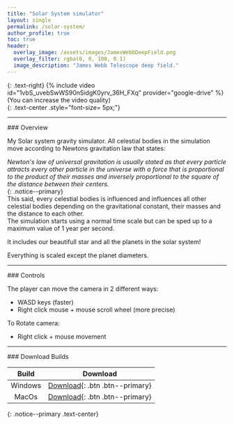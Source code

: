 ```yaml
---
title: "Solar System simulator"
layout: single
permalink: /solar-system/
author_profile: true
toc: true
header:
  overlay_image: /assets/images/JamesWebbDeepField.png
  overlay_filter: rgba(0, 0, 100, 0.1)
  image_description: "James Webb Telescope deep field."
---
```

<a href="https://github.com/VascoCorreia/Solar-System-Simulator-No-Application"> <i class="fab fa-brands fa-github fa-2x"></i></a>
{: .text-right}
{% include video id="1vbS_uvebSwWS90nSidgK0yrv_36H_FXq" provider="google-drive" %}  
(You can increase the video quality)  
{: .text-center .style="font-size= 5px;"}
<hr>
### Overview

My Solar system gravity simulator. All celestial bodies in the simulation move according to Newtons gravitation law that states:  

*Newton's law of universal gravitation is usually stated as that every particle attracts every other particle in the universe with a force that is proportional to the product of their masses and inversely proportional to the square of the distance between their centers.*   
{: .notice--primary}  
This said, every celestial bodies is influenced and influences all other celestial bodies depending on the gravitational constant, their masses and the distance to each other.  
The simulation starts using a normal time scale but can be sped up to a maximum value of 1 year per second.  

It includes our beautifull star and all the planets in the solar system!  

Everything is scaled except the planet diameters.  

<hr>
### Controls  

The player can move the camera in 2 different ways:
- WASD keys (faster)
- Right click mouse + mouse scroll wheel (more precise)  

To Rotate camera:
- Right click + mouse movement  
<hr>
### <i class="fa fa-solid fa-download" style="color: #ae0c4e;"></i> Download Builds  

| Build | Download |
| :--------: | :--------: |
| Windows | [Download](https://drive.google.com/uc?export=download&id=1qS1jXzYUGeWKUKw24gKRrmEz78PUUwBe){: .btn .btn--primary}   |
| MacOs  | [Download](https://drive.google.com/uc?export=download&id=1x8Xj9vCgC0vJ8hooV_ReoqcK6oU9yt0V){: .btn .btn--primary}   |

<a href="http://www.google.com" class="fab fa-fw fa-github fa-5x"></a>
{: .notice--primary .text-center}